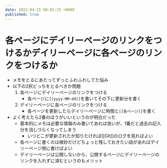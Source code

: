 ```yaml
---
date: 2022-04-25 00:01:25 +0900
published: true
---
```


# 各ページにデイリーページのリンクをつけるかデイリーページに各ページのリンクをつけるか

- メモをとるにあたってずっとふわふわしてた悩み
- 以下の2択どっちをとるべきか問題
  1.  各ページにデイリーページのリンクをつける
      - 各ページに`[[yyyy-MM-dd]]`を書いてその下に更新分を書く
  2.  デイリーページに各ページのリンクをつける
      - 各ページを更新したらデイリーページに時間と`[[各ページ]]`を書く
- よく考えたら2番のほうがいいというのが明白だった
  - 基本的にメモは必要な情報のみ書いてあれば良いが、1番だと過去の記入分を消しづらくなってしまう
    - いつどこが更新されたか知りたければ[[Git]]のログを見ればよい
  - 各ページに書くのは微妙だけどちょっと残しておきたい話があればデイリーページ側に書けばよい
  - デイリーページは公開しないから、公開するページにデイリーページのリンクを入れずに済むというのもメリット
